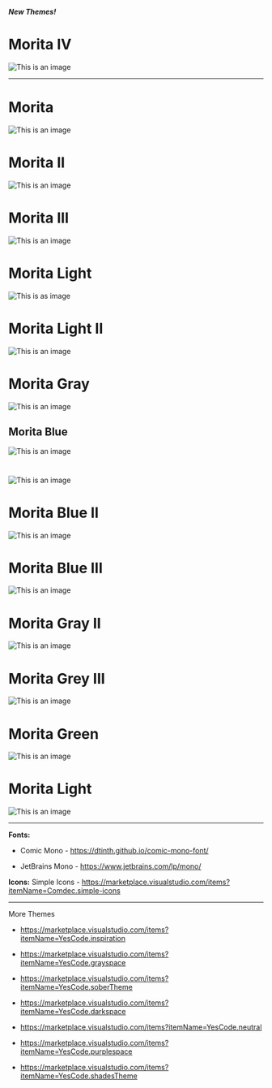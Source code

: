 ***New Themes!***

# Morita IV
![This is an image](https://github.com/yesomac/Morita/blob/master/img/morita_IV.png?raw=true)

*****

# Morita
![This is an image](https://github.com/yesomac/Morita/blob/master/img/morita_oficial.png?raw=true)

# Morita II
![This is an image](https://github.com/yesomac/Morita/blob/master/img/morita.png?raw=true)

# Morita III
![This is an image](https://github.com/yesomac/Morita/blob/master/img/morita_III.png?raw=true)

# Morita Light
![This is as image](https://github.com/yesomac/Morita/blob/master/img/morita_li.png?raw=true)

# Morita Light II
![This is an image](https://github.com/yesomac/Morita/blob/master/img/moritalight.png?raw=true)

# Morita Gray
![This is an image](https://github.com/yesomac/Morita/blob/master/img/moritagray.png?raw=true)

## Morita Blue
![This is an image](https://github.com/yesomac/Morita/blob/master/img/moritablue.png?raw=true)

#
![This is an image](https://github.com/yesomac/Morita/blob/master/img/moritaII.png?raw=true)

# Morita Blue II
![This is an image](https://github.com/yesomac/Morita/blob/master/img/morita-blue-II.png?raw=true)

# Morita Blue III
![This is an image](https://github.com/yesomac/Morita/blob/master/img/morita-blue-III.png?raw=true)

# Morita Gray II
![This is an image](https://github.com/yesomac/Morita/blob/master/img/morita-gray-II.png?raw=true)

# Morita Grey III
![This is an image](https://github.com/yesomac/Morita/blob/master/img/morita-gray-III.png?raw=true)

# Morita Green
![This is an image](https://github.com/yesomac/Morita/blob/master/img/morita-blue-green.png?raw=true)

# Morita Light
![This is an image](https://github.com/yesomac/Morita/blob/master/img/morita-light.png?raw=true)

---
**Fonts:** 

  * Comic Mono - https://dtinth.github.io/comic-mono-font/

  * JetBrains Mono - https://www.jetbrains.com/lp/mono/

**Icons:** Simple Icons - https://marketplace.visualstudio.com/items?itemName=Comdec.simple-icons

---
More Themes

* https://marketplace.visualstudio.com/items?itemName=YesCode.inspiration

* https://marketplace.visualstudio.com/items?itemName=YesCode.grayspace

* https://marketplace.visualstudio.com/items?itemName=YesCode.soberTheme

* https://marketplace.visualstudio.com/items?itemName=YesCode.darkspace

* https://marketplace.visualstudio.com/items?itemName=YesCode.neutral

* https://marketplace.visualstudio.com/items?itemName=YesCode.purplespace

* https://marketplace.visualstudio.com/items?itemName=YesCode.shadesTheme